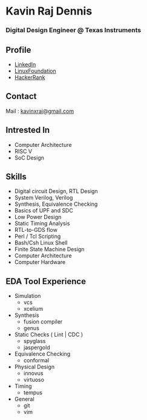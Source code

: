 # Kavin Raj Dennis
### Digital Design Engineer @ Texas Instruments

## Profile
 - [LinkedIn](https://www.linkedin.com/in/kavinxraj)
 - [LinuxFoundation](https://openprofile.dev/profile/kavinxraj)
 - [HackerRank](https://www.hackerrank.com/kavinxraj)

## Contact
Mail : kavinxraj@gmail.com

## Intrested In
 - Computer Architecture
 - RISC V
 - SoC Design

## Skills
 - Digital circuit Design, RTL Design
 - System Verilog, Verilog
 - Synthesis, Equivalence Checking
 - Basics of UPF and SDC
 - Low Power Design
 - Static Timing Analysis
 - RTL-to-GDS flow
 - Perl / Tcl Scripting
 - Bash/Csh Linux Shell
 - Finite State Machine Design
 - Computer Architecture
 - Computer Hardware

## EDA Tool Experience
 - Simulation
   - vcs
   - xcelium
 - Synthesis
   - fusion compiler
   - genus
 - Static Checks ( Lint | CDC )
   - spyglass
   - jaspergold
 - Equivalence Checking
   - conformal
 - Physical Design
   - innovus
   - virtuoso
 - Timing 
   - tempus 
 - General
   - git
   - vim
